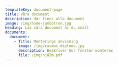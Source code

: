 ```yaml
---
templateKey: document-page
title: Våra document
description: Här finns alla document
image: /img/home-jumbotron.jpg
heading: Läs våra document är du snäll
documents:
  document:
    - Title: Monterings anvisning
      image: /img/rasmus-diploma.jpg
      description: Beskriver hur fönster monteras
      file: /img/hjälm.pdf
---
```


